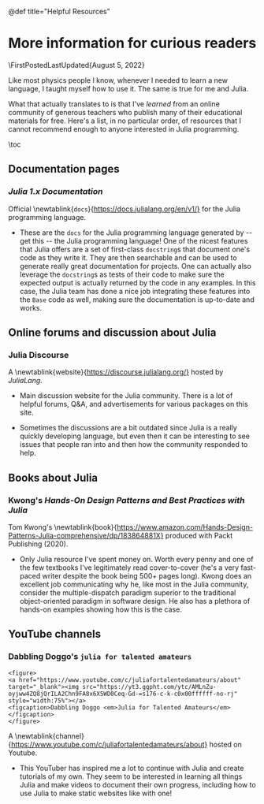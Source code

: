 @def title="Helpful Resources"

# More information for curious readers

\FirstPostedLastUpdated{August 5, 2022}

Like most physics people I know, whenever I needed to learn a new language, I taught myself how to use it. The same is true for me and Julia.

What that actually translates to is that I've _learned_ from an online community of generous teachers who publish many of their educational materials for free. Here's a list, in no particular order, of resources that I cannot recommend enough to anyone interested in Julia programming.

\toc

## Documentation pages

### _Julia 1.x Documentation_

Official \newtablink{<code>docs</code>}{https://docs.julialang.org/en/v1/} for the Julia programming language.

- These are the `docs` for the Julia programming language generated by -- get this -- the Julia programming language! One of the nicest features that Julia offers are a set of first-class `docstring`s that document one's code as they write it. They are then searchable and can be used to generate really great documentation for projects. One can actually also leverage the `docstring`s as tests of their code to make sure the expected output is actually returned by the code in any examples. In this case, the Julia team has done a nice job integrating these features into the `Base` code as well, making sure the documentation is up-to-date and works.

## Online forums and discussion about Julia

### Julia Discourse 
A \newtablink{website}{https://discourse.julialang.org/} hosted by _JuliaLang_.

- Main discussion website for the Julia community. There is a lot of helpful forums, Q&A, and advertisements for various packages on this site.

- Sometimes the discussions are a bit outdated since Julia is a really quickly developing language, but even then it can be interesting to see issues that people ran into and then how the community responded to help.

## Books about Julia

### Kwong's _Hands-On Design Patterns and Best Practices with Julia_

Tom Kwong's \newtablink{book}{https://www.amazon.com/Hands-Design-Patterns-Julia-comprehensive/dp/183864881X} produced with Packt Publishing (2020).

- Only Julia resource I've spent money on. Worth every penny and one of the few textbooks I've legitimately read cover-to-cover (he's a very fast-paced writer despite the book being 500+ pages long). Kwong does an excellent job communicating why he, like most in the Julia community, consider the  multiple-dispatch paradigm superior to the traditional object-oriented paradigm in software design. He also has a plethora of hands-on examples showing how this is the case.

## YouTube channels

### Dabbling Doggo's `julia for talented amateurs`

~~~
<figure>
<a href="https://www.youtube.com/c/juliafortalentedamateurs/about" target="_blank"><img src="https://yt3.ggpht.com/ytc/AMLnZu-oyjww4ZQ8jQrILA2Chn9FA8x6X5WD0Ceq-Gd-=s176-c-k-c0x00ffffff-no-rj" style="width:75%"></a>
<figcaption>Dabbling Doggo <em>Julia for Talented Amateurs</em></figcaption>
</figure>
~~~

A \newtablink{channel}{https://www.youtube.com/c/juliafortalentedamateurs/about}  hosted on Youtube.

- This YouTuber has inspired me a lot to continue with Julia and create tutorials of my own. They seem to be interested in learning all things Julia and make videos to document their own progress, including how to use Julia to make static websites like with one!
